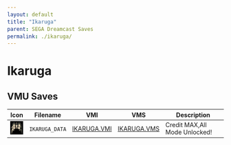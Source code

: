 ```yaml
---
layout: default
title: "Ikaruga"
parent: SEGA Dreamcast Saves
permalink: ./ikaruga/
---
```

# Ikaruga

## VMU Saves

| Icon | Filename | VMI | VMS | Description |
|------|----------|-----|-----|-------------|
| ![Ikaruga](../icons/IKARUGA_DATA.GIF) | `IKARUGA_DATA` | [IKARUGA.VMI](IKARUGA.VMI) | [IKARUGA.VMS](IKARUGA.VMS) | Credit MAX,All Mode Unlocked! |
